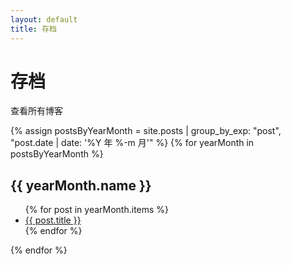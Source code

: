 ```yaml
---
layout: default
title: 存档
---
```


# 存档

查看所有博客

{% assign postsByYearMonth = site.posts | group_by_exp: "post", "post.date | date: '%Y 年 %-m 月'" %}
{% for yearMonth in postsByYearMonth %}
  <h2>{{ yearMonth.name }}</h2>
  <ul>
    {% for post in yearMonth.items %}
      <li><a href="{{ post.url }}">{{ post.title }}</a></li>
    {% endfor %}
  </ul>
{% endfor %}

